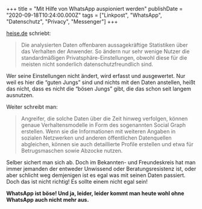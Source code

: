 +++
title = "Mit Hilfe von WhatsApp auspioniert werden"
publishDate = "2020-09-18T10:24:00.000Z"
tags = ["Linkpost", "WhatsApp", "Datenschutz", "Privacy", "Messenger"]
+++

[heise.de](https://www.heise.de/news/WhatsApp-Co-Forscher-warnen-vor-massenhaftem-Auslesen-von-Kontakten-4904618.html) schriebt:

> Die analysierten Daten offenbaren aussagekräftige Statistiken über das Verhalten der Anwender. So ändern nur sehr wenige Nutzer die standardmäßigen Privatsphäre-Einstellungen, obwohl diese für die meisten nicht sonderlich datenschutzfreundlich sind.

Wer seine Einstellungen nicht ändert, wird erfasst und ausgewertet. Nur weil es hier die “guten Jungs” sind und nichts mit den Daten anstellen, heißt das nicht, dass es nicht die “bösen Jungs” gibt, die das schon seit langem ausnutzen.

Weiter schreibt man:

> Angreifer, die solche Daten über die Zeit hinweg verfolgen, können genaue Verhaltensmodelle in Form des sogenannten Social Graph erstellen. Wenn sie die Informationen mit weiteren Angaben in sozialen Netzwerken und anderen öffentlichen Datenquellen abgleichen, können sie auch detaillierte Profile erstellen und etwa für Betrugsmaschen sowie Abzocke nutzen.

Selber sichert man sich ab. Doch im Bekannten- und Freundeskreis hat man immer jemanden der entweder Unwissend oder Beratungsresistenz ist, oder aber schlicht weg demjenigen ist es egal was mit seinen Daten passiert. Doch das ist nicht richtig! Es sollte einem nicht egal sein!

**WhatsApp ist böse! Und ja, leider, leider kommt man heute wohl ohne WhatsApp auch nicht mehr aus.**

<!--more-->
